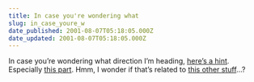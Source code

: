 ```yaml
---
title: In case you're wondering what
slug: in_case_youre_w
date_published: 2001-08-07T05:18:05.000Z
date_updated: 2001-08-07T05:18:05.000Z
---
```


In case you’re wondering what direction I’m heading, [here’s a hint](http://www.media.mit.edu/~peretti/nike/medialab.html). Especially [this part](http://mememail.media.mit.edu/). Hmm, I wonder if that’s related to [this other stuff](http://www.memepusher.com)…?
